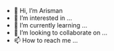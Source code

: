 - 👋 Hi, I’m Arisman
- 👀 I’m interested in ...
- 🌱 I’m currently learning ...
- 💞️ I’m looking to collaborate on ...
- 📫 How to reach me ...

<!---
e-arisman/e-arisman is a ✨ special ✨ repository because its `README.md` (this file) appears on your GitHub profile.
You can click the Preview link to take a look at your changes.
--->
